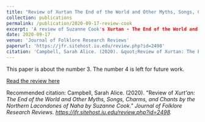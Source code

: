```yaml
---
title: "Review of Xurtan The End of the World and Other Myths, Songs, Charms, and Chants by the Northern Lacondones of Naha by Suzanne Cook."
collection: publications
permalink: /publication/2020-09-17-review-cook
excerpt: 'A review of Suzanne Cook's Xurtan - The End of the World and Other Myths, Songs, Charms, and Chants by the Northern Lacondones of Naha.'
date: 2020-09-17
venue: 'Journal of Folklore Research Reviews'
paperurl: 'https://jfr.sitehost.iu.edu/review.php?id=2498'
citation: 'Campbell, Sarah Alice. (2020). &quot;Review of Xurtan: The End of the World and Other Myths, Songs, Charms, and Chants by the Northern Lacondones of Naha by Suzanne Cook.&quot; <i>Journal of Folklore Research Reviews</i>. https://jfr.sitehost.iu.edu/review.php?id=2498.'
---
```

This paper is about the number 3. The number 4 is left for future work.

[Read the review here](https://jfr.sitehost.iu.edu/review.php?id=2498)

Recommended citation: Campbell, Sarah Alice. (2020). "Review of <i>Xurt'an: The End of the World and Other Myths, Songs, Charms, and Chants by the Northern Lacondones of Naha<i> by Suzanne Cook." <i>Journal of Folklore Research Reviews</i>. https://jfr.sitehost.iu.edu/review.php?id=2498.